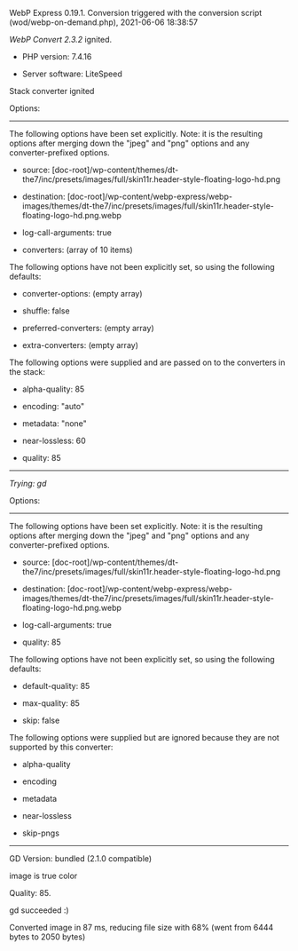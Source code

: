 WebP Express 0.19.1. Conversion triggered with the conversion script (wod/webp-on-demand.php), 2021-06-06 18:38:57

*WebP Convert 2.3.2*  ignited.
- PHP version: 7.4.16
- Server software: LiteSpeed

Stack converter ignited

Options:
------------
The following options have been set explicitly. Note: it is the resulting options after merging down the "jpeg" and "png" options and any converter-prefixed options.
- source: [doc-root]/wp-content/themes/dt-the7/inc/presets/images/full/skin11r.header-style-floating-logo-hd.png
- destination: [doc-root]/wp-content/webp-express/webp-images/themes/dt-the7/inc/presets/images/full/skin11r.header-style-floating-logo-hd.png.webp
- log-call-arguments: true
- converters: (array of 10 items)

The following options have not been explicitly set, so using the following defaults:
- converter-options: (empty array)
- shuffle: false
- preferred-converters: (empty array)
- extra-converters: (empty array)

The following options were supplied and are passed on to the converters in the stack:
- alpha-quality: 85
- encoding: "auto"
- metadata: "none"
- near-lossless: 60
- quality: 85
------------


*Trying: gd* 

Options:
------------
The following options have been set explicitly. Note: it is the resulting options after merging down the "jpeg" and "png" options and any converter-prefixed options.
- source: [doc-root]/wp-content/themes/dt-the7/inc/presets/images/full/skin11r.header-style-floating-logo-hd.png
- destination: [doc-root]/wp-content/webp-express/webp-images/themes/dt-the7/inc/presets/images/full/skin11r.header-style-floating-logo-hd.png.webp
- log-call-arguments: true
- quality: 85

The following options have not been explicitly set, so using the following defaults:
- default-quality: 85
- max-quality: 85
- skip: false

The following options were supplied but are ignored because they are not supported by this converter:
- alpha-quality
- encoding
- metadata
- near-lossless
- skip-pngs
------------

GD Version: bundled (2.1.0 compatible)
image is true color
Quality: 85. 
gd succeeded :)

Converted image in 87 ms, reducing file size with 68% (went from 6444 bytes to 2050 bytes)
